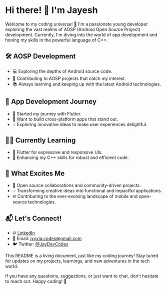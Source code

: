 # Hi there! 👋 I'm Jayesh

Welcome to my coding universe! 🚀 I'm a passionate young developer exploring the vast realms of AOSP (Android Open Source Project) development. Currently, I'm diving into the world of app development and honing my skills in the powerful language of C++.

## 🛠️ AOSP Development
- 💻 Exploring the depths of Android source code.
- 🚀 Contributing to AOSP projects that catch my interest.
- 📚 Always learning and keeping up with the latest Android technologies.

## 📱 App Development Journey
- 🎨 Started my journey with Flutter.
- 🚀 Want to build cross-platform apps that stand out.
- 💡 Exploring innovative ideas to make user experiences delightful.

## 🧑‍💻 Currently Learning
- 🚀 Flutter for expressive and responsive UIs.
- 🤖 Enhancing my C++ skills for robust and efficient code.

## 🌟 What Excites Me
- 🚀 Open source collaborations and community-driven projects.
- 💡 Transforming creative ideas into functional and impactful applications.
- 🌐 Contributing to the ever-evolving landscape of mobile and open-source technologies.

## 📬 Let's Connect!
- 🌐 [LinkedIn](https://www.linkedin.com/in/jxyxia/)
- 📧 Email: jxyxia.codes@gmail.com
- 🐦 Twitter: [@JayDevCodes](https://twitter.com/JayDevCodes)


This README is a living document, just like my coding journey! Stay tuned for updates on my projects, learnings, and new adventures in the tech world.

If you have any questions, suggestions, or just want to chat, don't hesitate to reach out. Happy coding! 🚀
